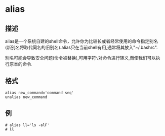 # alias

## 描述

alias是一个系统自建的shell命令，允许你为比较长或者经常使用的命令指定别名(新别名将取代同名的旧别名).alias只在当前shell有用,通常将其放入"~/.bashrc".

别名可能会导致安全问题(命令被替换),可用字符`\`对命令进行转义,而使我们可以执行原本的命令.

## 格式

    alias new_command='command seq'
    unalias new_command

## 例

    # alias ll='ls -alF'
    # ll
